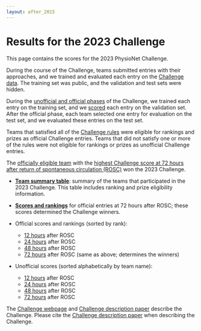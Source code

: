 ```yaml
---
layout: after_2015
---
```


# Results for the 2023 Challenge

This page contains the scores for the 2023 PhysioNet Challenge.

During the course of the Challenge, teams submitted entries with their approaches, and we trained and evaluated each entry on the [Challenge data](../#data). The training set was public, and the validation and test sets were hidden.

During the [unofficial and official phases](../#rules) of the Challenge, we trained each entry on the training set, and we [scored](../#scoring) each entry on the validation set. After the official phase, each team selected one entry for evaluation on the test set, and we evaluated these entries on the test set.

Teams that satisfied all of the [Challenge rules](../#rules) were eligible for rankings and prizes as official Challenge entries. Teams that did not satisfy one or more of the rules were not eligible for rankings or prizes as unofficial Challenge entries.

The [officially eligible team](team_summary_table.tsv) with the [highest Challenge score at 72 hours after return of spontaneous circulation (ROSC)](official_scores_72.csv) won the 2023 Challenge.

- __[Team summary table](team_summary_table.tsv)__: summary of the teams that participated in the 2023 Challenge. This table includes ranking and prize eligibility information.
- __[Scores and rankings](official_scores_72.csv)__ for official entries at 72 hours after ROSC; these scores determined the Challenge winners.

- Official scores and rankings (sorted by rank):
   - [12 hours](official_scores_12.csv) after ROSC
   - [24 hours](official_scores_24.csv) after ROSC
   - [48 hours](official_scores_48.csv) after ROSC
   - [72 hours](official_scores_72.csv) after ROSC (same as above; determines the winners)

- Unofficial scores (sorted alphabetically by team name):
   - [12 hours](unofficial_scores_12.csv) after ROSC
   - [24 hours](unofficial_scores_24.csv) after ROSC
   - [48 hours](unofficial_scores_48.csv) after ROSC
   - [72 hours](unofficial_scores_72.csv) after ROSC

The [Challenge webpage](../) and [Challenge description paper](../papers/) describe the Challenge. Please cite the [Challenge description paper](../papers/) when describing the Challenge. 